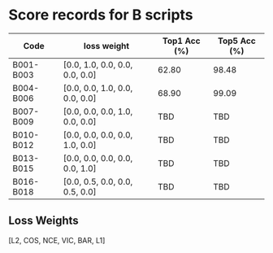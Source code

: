 # Score records for B scripts

| Code | loss weight | Top1 Acc (%) | Top5 Acc (%) |
|------|-------------|---------------|---------------|
| B001-B003 | [0.0, 1.0, 0.0, 0.0, 0.0, 0.0] | 62.80 | 98.48 |
| B004-B006 | [0.0, 0.0, 1.0, 0.0, 0.0, 0.0] | 68.90 | 99.09 |
| B007-B009 | [0.0, 0.0, 0.0, 1.0, 0.0, 0.0] | TBD | TBD |
| B010-B012 | [0.0, 0.0, 0.0, 0.0, 1.0, 0.0] | TBD | TBD |
| B013-B015 | [0.0, 0.0, 0.0, 0.0, 0.0, 1.0] | TBD | TBD |
| B016-B018 | [0.0, 0.5, 0.0, 0.0, 0.5, 0.0] | TBD | TBD |

## Loss Weights

[L2, COS, NCE, VIC, BAR, L1]